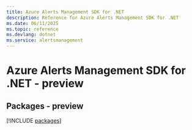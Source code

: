 ```yaml
---
title: Azure Alerts Management SDK for .NET
description: Reference for Azure Alerts Management SDK for .NET
ms.date: 06/11/2025
ms.topic: reference
ms.devlang: dotnet
ms.service: alertsmanagement
---
```

# Azure Alerts Management SDK for .NET - preview
## Packages - preview
[!INCLUDE [packages](alerts-management-index.md)]